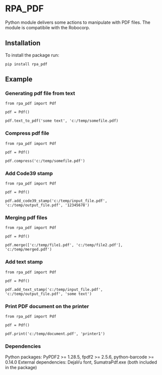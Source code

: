 # RPA_PDF
Python module delivers some actions to manipulate with PDF files.
The module is compatibile with the Robocorp.

## Installation
To install the package run:

```
pip install rpa_pdf
```

## Example
### Generating pdf file from text
```
from rpa_pdf import Pdf

pdf = Pdf()

pdf.text_to_pdf('some text', 'c:/temp/somefile.pdf)
```
### Compress pdf file
```
from rpa_pdf import Pdf

pdf = Pdf()

pdf.compress('c:/temp/somefile.pdf')
```
### Add Code39 stamp
```
from rpa_pdf import Pdf

pdf = Pdf()

pdf.add_code39_stamp('c:/temp/input_file.pdf', 'c:/temp/output_file.pdf', '12345678')
```
### Merging pdf files
```
from rpa_pdf import Pdf

pdf = Pdf()

pdf.merge(['c:/temp/file1.pdf', 'c:/temp/file2.pdf'], 'c:/temp/merged.pdf')
```
### Add text stamp
```
from rpa_pdf import Pdf

pdf = Pdf()

pdf.add_text_stamp('c:/temp/input_file.pdf', 'c:/temp/output_file.pdf', 'some text')
```
### Print PDF document on the printer
```
from rpa_pdf import Pdf

pdf = Pdf()

pdf.print('c:/temp/document.pdf', 'printer1')
```

### Dependencies
Python packages: PyPDF2 >= 1.28.5, fpdf2 >= 2.5.6, python-barcode >= 0.14.0
External dependencies: DejaVu font, SumatraPdf.exe (both included in the package)

